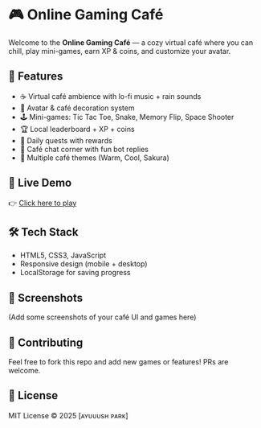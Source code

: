 # 🎮 Online Gaming Café  

Welcome to the **Online Gaming Café** — a cozy virtual café where you can chill, play mini-games, earn XP & coins, and customize your avatar.  

## 🌟 Features
- ☕ Virtual café ambience with lo-fi music + rain sounds  
- 🎨 Avatar & café decoration system  
- 🕹 Mini-games: Tic Tac Toe, Snake, Memory Flip, Space Shooter  
- 🏆 Local leaderboard + XP + coins  
- 🎯 Daily quests with rewards  
- 💬 Café chat corner with fun bot replies  
- 🎨 Multiple café themes (Warm, Cool, Sakura)  

## 🚀 Live Demo
👉 [Click here to play](https://<username>.github.io/online-gaming-cafe/)  

## 🛠️ Tech Stack
- HTML5, CSS3, JavaScript  
- Responsive design (mobile + desktop)  
- LocalStorage for saving progress  

## 📸 Screenshots
(Add some screenshots of your café UI and games here)  

## 🤝 Contributing
Feel free to fork this repo and add new games or features! PRs are welcome.  

## 📜 License
MIT License © 2025 [ᴀʏᴜᴜᴜsʜ ᴘᴀʀᴋ]
